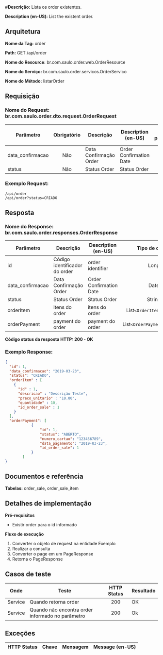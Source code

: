#**Descrição:** Lista os order existentes.

**Description (en-US):** List the existent order.

## **Arquitetura**

**Nome da Tag:** order

**Path:** GET /api/order

**Nome do Resource:** br.com.saulo.order.web.OrderResource

**Nome do Serviço:** br.com.saulo.order.servicos.OrderServico

**Nome do Método:** listarOrder

## **Requisição**

### **Nome do Request:** br.com.saulo.order.dto.request.OrderRequest

|Parâmetro | Obrigatório | Descrição | Description (en-US) | Tipo parâmetro | Tipo de dados | Exemplo | Validador |
|---|:---:|---|---|:---:|:---:|---|---|
| data_confirmacao | Não | Data Confirmação Order | Order Confirmation Date | Query | Date | "2019-03-23" | |
| status | Não | Status Order |  Status Order | Query | String | "CRIADO" | MAX(50)|

### **Exemplo Request:**
```
/api/order
/api/order?status=CRIADO
```

## **Resposta**

### **Nome do Response:** br.com.saulo.order.responses.OrderResponse

|Parâmetro | Descrição | Description (en-US) | Tipo de dados | Exemplo | Ordenação |
|---|---|---|:---:|---|:---:|
| id | Código identificador do order | order identifier | Long | 1 | X |
| data_confirmacao | Data Confirmação Order | Order Confirmation Date | Date | "2019-03-23" | 
| status | Status Order | Status Order | String | "CRIADO" |
| orderItem | itens do order | itens do order | List```<OrderItemResponse>``` | List```<OrderItemResponse>``` |
| orderPayment | payment do order | payment do order | List```<OrderPaymentResponse>``` | List```<OrderPaymentResponse>``` |


**Código status da resposta HTTP: 200 -  OK**

### **Exemplo Response:**
```json
{
  "id": 1,
  "data_confirmacao": "2019-03-23",
  "status": "CRIADO",
  "orderItem" : [
    {
      "id" : 1,
      "descricao" : "Descrição Teste",
      "preco_unitario" : "10.00",
	  "quantidade" : 10,
	  "id_order_sale" : 1 
    }
  ],
  "orderPayment": [
            {
                "id": 1,
                "status": "ABERTO",
                "numero_cartao": "123456789",
                "data_pagamento": "2019-03-23",
                "id_order_sale": 1
            }
        ]
}
```

## **Documentos e referência**

**Tabelas:** order_sale, order_sale_item

## **Detalhes de implementação**

**Pré-requisitos**
* Existir order para o id informado

**Fluxo de execução**

1. Converter o objeto de request na entidade Exemplo
2. Realizar a consulta
3. Converter o page em um PageResponse
4. Retorna o PageResponse

## **Casos de teste**
| Onde | Teste | HTTP Status | Resultado |
| :---: | --- | :---: | --- |
| Service | Quando retorna order | 200 | OK |
| Service | Quando não encontra order informado no parâmetro | 200 | Ok |

## **Exceções**

| HTTP Status | Chave | Mensagem | Message (en-US) |
|:---:|---|---|---|